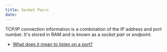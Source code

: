 ```yaml
---
title: Socket Pairs
date: 
---
```


TCP/IP connection information is a combination of the IP address and port
number. It's stored in RAM and is known as a *socket pair* or *endpoint*.

* [What does it mean to listen on a port?](https://paulbutler.org/2022/what-does-it-mean-to-listen-on-a-port/)
